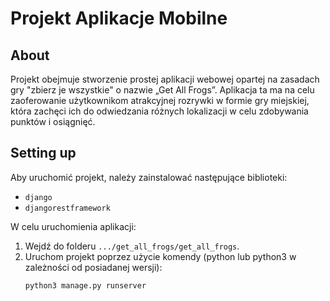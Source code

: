 # Projekt Aplikacje Mobilne

## About

Projekt obejmuje stworzenie prostej aplikacji webowej opartej na zasadach gry "zbierz je wszystkie" o nazwie „Get All Frogs”. Aplikacja ta ma na celu zaoferowanie użytkownikom atrakcyjnej rozrywki w formie gry miejskiej, która zachęci ich do odwiedzania różnych lokalizacji w celu zdobywania punktów i osiągnięć.

## Setting up

Aby uruchomić projekt, należy zainstalować następujące biblioteki: 
- `django`
- `djangorestframework`

W celu uruchomienia aplikacji:
1. Wejdź do folderu `.../get_all_frogs/get_all_frogs`.
2. Uruchom projekt poprzez użycie komendy (python lub python3 w zależności od posiadanej wersji): 
   ```
   python3 manage.py runserver
   ````
